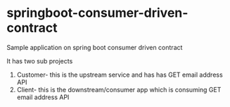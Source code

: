 # springboot-consumer-driven-contract
Sample application on spring boot consumer driven contract 

It has two sub projects
1. Customer- this is the upstream service and has has GET email address API
2. Client- this is the downstream/consumer app which is consuming GET email address API
